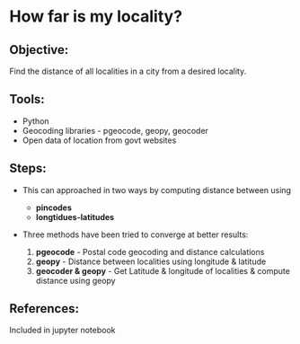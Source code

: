 # How far is my locality?

## Objective:
Find the distance of all localities in a city from a desired locality.

## Tools:
* Python
* Geocoding libraries - pgeocode, geopy, geocoder
* Open data of location from govt websites 

## Steps:
* This can approached in two ways by computing distance between using 
    * **pincodes**
    * **longtidues-latitudes**
* Three methods have been tried to converge at better results:

    1. **pgeocode** - Postal code geocoding and distance calculations
    2. **geopy** - Distance between localities using longitude & latitude
    3. **geocoder & geopy** - Get Latitude & longitude of localities & compute distance using geopy

## References:
Included in jupyter notebook
